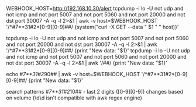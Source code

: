 WEBHOOK_HOST=http://192.168.10.30/alert
tcpdump -i lo -U not udp and not icmp and not port 5007 and not port 5060 and not port 20000 and not dst port 30007 -A -q -l 2>&1 | awk -v host=$WEBHOOK_HOST '/\*#7\*\*31#2\*[0-9][0-9]##/ {system("curl -X GET --data " $1 " " host)}'

tcpdump -i lo -U not udp and not icmp and not port 5007 and not port 5060 and not port 20000 and not dst port 30007 -A -q -l 2>&1 | awk '/\*#7\*\*31#2\*[0-9][0-9]##/ {print "New data: "$1}'
tcpdump -i lo -U not udp and not icmp and not port 5007 and not port 5060 and not port 20000 and not dst port 30007 -A -q -l 2>&1 | awk '/##/ {print "New data: "$1}'

echo *#7**31#2*90## | awk -v host=$WEBHOOK_HOST '/\*#7\*\*31#2\*[0-9][0-9]##/ {print "New data: "$1}'


search patterns
*#7**31#2*10##  - last 2 digits ([0-9][0-9]) changes based on volume (\d\d isn't compatible with awk regex engine)